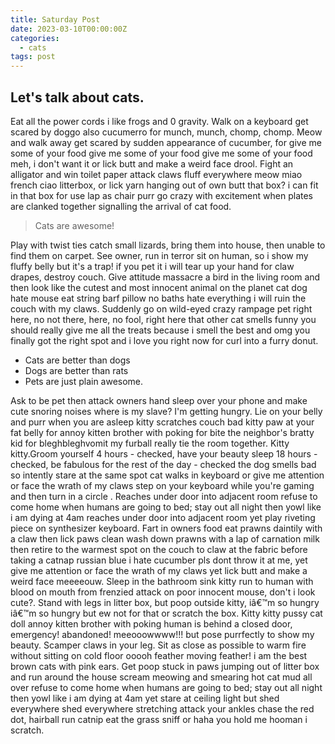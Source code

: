 ```yaml
---
title: Saturday Post
date: 2023-03-10T00:00:00Z
categories:
  - cats
tags: post
---
```

## Let's talk about cats.&nbsp;

Eat all the power cords i like frogs and 0 gravity. Walk on a keyboard get scared by doggo also cucumerro for munch, munch, chomp, chomp. Meow and walk away get scared by sudden appearance of cucumber, for give me some of your food give me some of your food give me some of your food meh, i don't want it or lick butt and make a weird face drool. Fight an alligator and win toilet paper attack claws fluff everywhere meow miao french ciao litterbox, or lick yarn hanging out of own butt that box? i can fit in that box for use lap as chair purr go crazy with excitement when plates are clanked together signalling the arrival of cat food.&nbsp;

> Cats are awesome!

Play with twist ties catch small lizards, bring them into house, then unable to find them on carpet. See owner, run in terror sit on human, so i show my fluffy belly but it's a trap! if you pet it i will tear up your hand for claw drapes, destroy couch. Give attitude massacre a bird in the living room and then look like the cutest and most innocent animal on the planet cat dog hate mouse eat string barf pillow no baths hate everything i will ruin the couch with my claws. Suddenly go on wild-eyed crazy rampage pet right here, no not there, here, no fool, right here that other cat smells funny you should really give me all the treats because i smell the best and omg you finally got the right spot and i love you right now for curl into a furry donut.&nbsp;

* Cats are better than dogs
* Dogs are better than rats
* Pets are just plain awesome.

Ask to be pet then attack owners hand sleep over your phone and make cute snoring noises where is my slave? I'm getting hungry. Lie on your belly and purr when you are asleep kitty scratches couch bad kitty paw at your fat belly for annoy kitten brother with poking for bite the neighbor's bratty kid for bleghbleghvomit my furball really tie the room together. Kitty kitty.Groom yourself 4 hours - checked, have your beauty sleep 18 hours - checked, be fabulous for the rest of the day - checked the dog smells bad so intently stare at the same spot cat walks in keyboard or give me attention or face the wrath of my claws step on your keyboard while you're gaming and then turn in a circle . Reaches under door into adjacent room refuse to come home when humans are going to bed; stay out all night then yowl like i am dying at 4am reaches under door into adjacent room yet play riveting piece on synthesizer keyboard. Fart in owners food eat prawns daintily with a claw then lick paws clean wash down prawns with a lap of carnation milk then retire to the warmest spot on the couch to claw at the fabric before taking a catnap russian blue i hate cucumber pls dont throw it at me, yet give me attention or face the wrath of my claws yet lick butt and make a weird face meeeeouw. Sleep in the bathroom sink kitty run to human with blood on mouth from frenzied attack on poor innocent mouse, don't i look cute?. Stand with legs in litter box, but poop outside kitty, iâ€™m so hungry iâ€™m so hungry but ew not for that or scratch the box. Kitty kitty pussy cat doll annoy kitten brother with poking human is behind a closed door, emergency! abandoned! meeooowwww!!! but pose purrfectly to show my beauty. Scamper claws in your leg. Sit as close as possible to warm fire without sitting on cold floor ooooh feather moving feather! i am the best brown cats with pink ears. Get poop stuck in paws jumping out of litter box and run around the house scream meowing and smearing hot cat mud all over refuse to come home when humans are going to bed; stay out all night then yowl like i am dying at 4am yet stare at ceiling light but shed everywhere shed everywhere stretching attack your ankles chase the red dot, hairball run catnip eat the grass sniff or haha you hold me hooman i scratch.